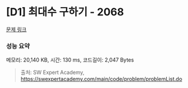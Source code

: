 # [D1] 최대수 구하기 - 2068 

[문제 링크](https://swexpertacademy.com/main/code/problem/problemDetail.do?contestProbId=AV5QQhbqA4QDFAUq) 

### 성능 요약

메모리: 20,140 KB, 시간: 130 ms, 코드길이: 2,047 Bytes



> 출처: SW Expert Academy, https://swexpertacademy.com/main/code/problem/problemList.do
